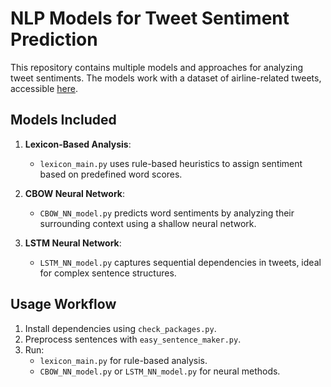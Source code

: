 # NLP Models for Tweet Sentiment Prediction

This repository contains multiple models and approaches for analyzing tweet sentiments. The models work with a dataset of airline-related tweets, accessible [here](https://www.kaggle.com/datasets/crowdflower/twitter-airline-sentiment).

## Models Included
1. **Lexicon-Based Analysis**:
   - `lexicon_main.py` uses rule-based heuristics to assign sentiment based on predefined word scores.

2. **CBOW Neural Network**:
   - `CBOW_NN_model.py` predicts word sentiments by analyzing their surrounding context using a shallow neural network.

3. **LSTM Neural Network**:
   - `LSTM_NN_model.py` captures sequential dependencies in tweets, ideal for complex sentence structures.

## Usage Workflow
1. Install dependencies using `check_packages.py`.
2. Preprocess sentences with `easy_sentence_maker.py`.
3. Run:
   - `lexicon_main.py` for rule-based analysis.
   - `CBOW_NN_model.py` or `LSTM_NN_model.py` for neural methods.



